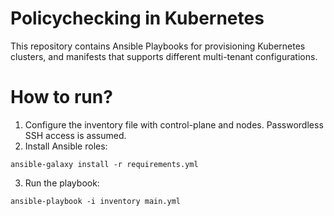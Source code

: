 # Policychecking in Kubernetes

This repository contains Ansible Playbooks for provisioning Kubernetes clusters, and manifests that supports different multi-tenant configurations.

# How to run?

1. Configure the inventory file with control-plane and nodes. Passwordless SSH access is assumed.
2. Install Ansible roles:

`ansible-galaxy install -r requirements.yml`

3. Run the playbook:

`ansible-playbook -i inventory main.yml`
